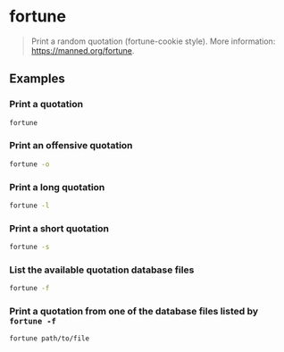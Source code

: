 # fortune

> Print a random quotation (fortune-cookie style). More information: <https://manned.org/fortune>.

## Examples

### Print a quotation

```bash
fortune
```

### Print an offensive quotation

```bash
fortune -o
```

### Print a long quotation

```bash
fortune -l
```

### Print a short quotation

```bash
fortune -s
```

### List the available quotation database files

```bash
fortune -f
```

### Print a quotation from one of the database files listed by `fortune -f`

```bash
fortune path/to/file
```
